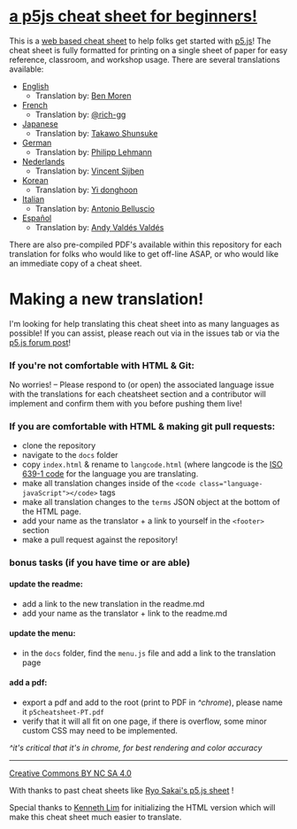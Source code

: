 # [a p5js cheat sheet for beginners!](https://bmoren.github.io/p5js-cheat-sheet/)

This is a [web based cheat sheet](https://bmoren.github.io/p5js-cheat-sheet/) to help folks get started with [p5.js](http://p5js.org)! The cheat sheet is fully formatted for printing on a single sheet of paper for easy reference, classroom, and workshop usage. There are several translations available:

+ [English](https://bmoren.github.io/p5js-cheat-sheet/)
  + Translation by: [Ben Moren](https://github.com/bmoren)
+ [French](https://bmoren.github.io/p5js-cheat-sheet/fr.html)
  + Translation by: [@rich-gg](https://github.com/rich-gg)
+ [Japanese](https://bmoren.github.io/p5js-cheat-sheet/ja.html)
  + Translation by: [Takawo Shunsuke](https://twitter.com/takawo)
+ [German](https://bmoren.github.io/p5js-cheat-sheet/de.html)
   + Translation by: [Philipp Lehmann](https://github.com/philipp-lehmann)
+ [Nederlands](https://bmoren.github.io/p5js-cheat-sheet/nl.html)
  + Translation by: [Vincent Sijben](https://github.com/vincentsijben)
+ [Korean](https://bmoren.github.io/p5js-cheat-sheet/ko.html)
  + Translation by: [Yi donghoon](https://github.com/icq4ever)
+ [Italian](https://bmoren.github.io/p5js-cheat-sheet/it.html)
  + Translation by: [Antonio Belluscio](https://codesthesia.net)
+ [Español](https://bmoren.github.io/p5js-cheat-sheet/es.html)
  + Translation by: [Andy Valdés Valdés](https://andyvaldesvaldes.com/)

There are also pre-compiled PDF's available within this repository for each translation for folks who would like to get off-line ASAP, or who would like an immediate copy of a cheat sheet.

# Making a new translation!

I'm looking for help translating this cheat sheet into as many languages as possible! If you can assist, please reach out via in the issues tab or via the [p5.js forum post](https://discourse.processing.org/t/a-p5-js-cheat-sheet-for-beginners/8236/7)!

### If you're not comfortable with HTML & Git:
No worries! – Please respond to (or open) the associated language issue with the translations for each cheatsheet section and a contributor will implement and confirm them with you before pushing them live!

### If you are comfortable with HTML & making git pull requests:
+ clone the repository
+ navigate to the `docs` folder
+ copy `index.html` & rename to `langcode.html` (where langcode is the [ISO 639-1 code](https://en.wikipedia.org/wiki/List_of_ISO_639-1_codes) for the language you are translating.
+ make all translation changes inside of the  `<code class="language-javaScript"></code>` tags
+ make all translation changes to the `terms` JSON object at the bottom of the HTML page.
+ add your name as the translator + a link to yourself in the `<footer>` section
+ make a pull request against the repository!

### bonus tasks (if you have time or are able)
#### update the readme:
+ add a link to the new translation in the readme.md
+ add your name as the translator + link to the readme.md

#### update the menu:
+ in the `docs` folder, find the `menu.js` file and add a link to the translation page

#### add a pdf:
+ export a pdf and add to the root (print to PDF in *^chrome*), please name it `p5cheatsheet-PT.pdf`
+ verify that it will all fit on one page, if there is overflow, some minor custom CSS may need to be implemented.

*^it's critical that it's in chrome, for best rendering and color accuracy*

---

[Creative Commons BY NC SA 4.0](https://creativecommons.org/licenses/by-nc-sa/4.0/)

With thanks to past cheat sheets like [Ryo Sakai's p5.js sheet](https://twitter.com/ryodejaneiro/status/827314983948210176) !

Special thanks to [Kenneth Lim](https://github.com/limzykenneth) for initializing the HTML version which will make this cheat sheet much easier to translate.
